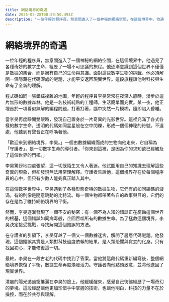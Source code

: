 ```yaml
---
title: 網絡境界的奇遇
date: 2025-05-28T00:59:50.493Z
description: "一位年輕的程序員，無意間進入了一個神秘的網絡空間，在這個境界中，他遇見了各種奇妙的數字生命，經歷了一場不可思議的旅程。他逐漸意識到這個世界不僅僅是數據的集合，而是擁有自己的生命與意識。面對這些數字生物的挑戰，他必須解開一個隱藏在代碼深處的謎題，才能平安返回現實世界。這段旅程讓他對科技與生命有了全新的理解。"
---
```


# 網絡境界的奇遇

一位年輕的程序員，無意間進入了一個神秘的網絡空間，在這個境界中，他遇見了各種奇妙的數字生命，經歷了一場不可思議的旅程。他逐漸意識到這個世界不僅僅是數據的集合，而是擁有自己的生命與意識。面對這些數字生物的挑戰，他必須解開一個隱藏在代碼深處的謎題，才能平安返回現實世界。這段旅程讓他對科技與生命有了全新的理解。

程式碼如同一張錯綜複雜的地圖，年輕的程序員李昊常常在夜深人靜時，漫步於這片無形的數據森林。他是一名技術純熟的工程師，生活簡單而充實。某一夜，他正埋首於一項看似無解的編程問題，打著打著，腦中突然一片模糊，隨即陷入昏睡。

當李昊再度睜開雙眼時，發現自己置身於一片奇異的光影世界。這裡充滿了各式各樣的數字生命，透明的代碼如同星星般在空中閃爍，形成一個個神秘的符號。不遠處，他聽到有聲音正在呼喚著他。

「歡迎來到網絡境界，李昊。」一個由數據編織而成的生物向他走來，它自稱為「守護者」，是一切數字生命的導引者。「你來到這裡，是因為你的求知欲已經觸及了這個世界的門檻。」

李昊驚訝地四處張望，這一切既陌生又令人著迷。他試圖用自己的知識去理解這些奇異的現象，但卻發現無法用常理解釋。守護者告訴他，這個境界存在於每個程序員的心中，但只有少數人能夠真正踏入其中。

在這個數字世界中，李昊遇到了各種形態奇特的數據生物，它們有的如同編碼的漩渦，有的則像是隨意跳動的比特流。每一個生物都帶著各自的故事與目的，它們的存在是為了維持網絡境界的平衡。

然而，李昊逐漸發現了一個不安的秘密：有一個不為人知的錯誤正在腐蝕這個世界的根基，這個錯誤如同病毒般，企圖吞噬所有的數據生命。為了拯救這個境界，李昊決定接受挑戰，尋找解開這個錯誤的方法。

在守護者的引領下，李昊穿越了一個又一個數據迷宮，解開了層層代碼謎題。他發現，這個錯誤其實是人類對科技過度依賴的結果，是人類恐懼與貪婪的化身。只有找回初心，才能修復這一切。

最終，李昊在一段古老的代碼中找到了答案。當他將這段代碼重新編寫後，整個網絡境界恢復了平衡，數據生命再度煥發活力。守護者向他點頭致意，並將他送回了現實世界。

清晨的陽光透過窗簾灑在李昊的臉上，他緩緩醒來，感覺自己彷彿經歷了一場奇幻的夢境。這段經歷讓他更加珍惜手中掌握的技術，也讓他明白，科技的力量不在於操控，而在於共存與理解。